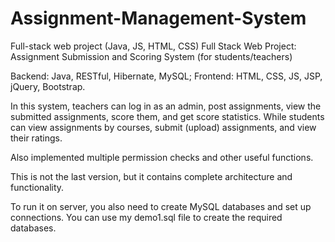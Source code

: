# Assignment-Management-System
Full-stack web project (Java, JS, HTML, CSS)
Full Stack Web Project: Assignment Submission and Scoring System (for students/teachers)
<p> Backend: Java, RESTful, Hibernate, MySQL; Frontend: HTML, CSS, JS, JSP, jQuery, Bootstrap. </p>
<p> In this system, teachers can log in as an admin, post assignments, view the submitted assignments, score them,
and get score statistics. While students can view assignments by courses, submit (upload) assignments, and view their ratings.</p>
<p> Also implemented multiple permission checks and other useful functions. </p>
<p> This is not the last version, but it contains complete architecture and functionality. </p>
<p> To run it on server, you also need to create MySQL databases and set up connections. You can use my demo1.sql file to create the required databases. </p>

